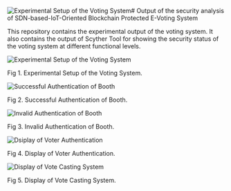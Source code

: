 ![Experimental Setup of the Voting System](https://github.com/Indrason/SDN-based-IoT-Oriented-Blockchain-based-E-Voting-System/assets/26199016/d3eb8f41-aed5-4d02-9362-f73ba3e41e1d)# Output of the security analysis of SDN-based-IoT-Oriented Blockchain Protected E-Voting System

This repository contains the experimental output of the voting system. It also contains the output of Scyther Tool for showing the security status of the voting system at different functional levels.

![Experimental Setup of the Voting System](https://github.com/Indrason/SDN-based-IoT-Oriented-Blockchain-based-E-Voting-System/assets/26199016/e051704c-7d55-4ba7-8eab-87379e48435a)

Fig 1. Experimental Setup of the Voting System.

![Successful Authentication of Booth](https://github.com/Indrason/SDN-based-IoT-Oriented-Blockchain-based-E-Voting-System/assets/26199016/f2f4f048-1bfa-4696-a324-7e11a1b491cd)

Fig 2. Successful Authentication of Booth.

![Invalid Authentication of Booth](https://github.com/Indrason/SDN-based-IoT-Oriented-Blockchain-based-E-Voting-System/assets/26199016/b527a68c-3e6f-486e-b7bf-8ce32d2d1933)

Fig 3. Invalid Authentication of Booth.

![Dsiplay of Voter Authentication](https://github.com/Indrason/SDN-based-IoT-Oriented-Blockchain-based-E-Voting-System/assets/26199016/2c8a9bbe-d20b-47d1-82fe-c6cebe81d52c)

Fig 4. Display of Voter Authentication.

![Display of Vote Casting System](https://github.com/Indrason/SDN-based-IoT-Oriented-Blockchain-based-E-Voting-System/assets/26199016/a81146a5-8216-4608-9aab-4ab7ca132f6f)

Fig 5. Display of Vote Casting System.





